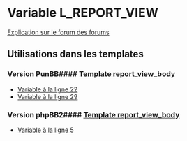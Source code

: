 # Variable L_REPORT_VIEW
[Explication sur le forum des forums](http://forum.forumactif.com/t294113-listing-des-variables#L_REPORT_VIEW)
## Utilisations dans les templates
### Version PunBB#### [Template report_view_body](punbb/report_view_body.md)
* [Variable à la ligne 22](../punbb/report_view_body.tpl#L22)
* [Variable à la ligne 29](../punbb/report_view_body.tpl#L29)
### Version phpBB2#### [Template report_view_body](subsilver/report_view_body.md)
* [Variable à la ligne 5](../subsilver/report_view_body.tpl#L5)